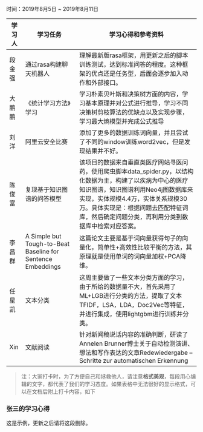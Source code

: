 时间：2019年8月5日 ~ 2019年8月11日

学习人|学习任务|学习心得和参考资料
------ | ------ | ------ 
段金强 | 通过rasa构建聊天机器人 | 理解最新版rasa框架，用更新之后的脚本训练测试，达到标准问答的程度。这种框架的优点还是任务型，后面会逐步加入动作和外部接口。
大鹏鹏 | 《统计学习方法》学习 | 学习朴素贝叶斯和决策树方面的内容，学习基本原理并对公式进行推导，学习不同决策树剪枝算法的优缺点以及实现步骤，学习最大熵模型并完成公式推导
刘洋|阿里云安全比赛|添加了更多的数据训练词向量，并且尝试了不同的window训练word2vec，但是发现结果并不好。
陈俊富|复现基于知识图谱的问答模型|该项目的数据来自垂直类医疗网站寻医问药，使用爬虫脚本data_spider.py，以结构化数据为主，构建了以疾病为中心的医疗知识图谱，知识图谱利用Neo4j图数据库来实现，实体规模4.4万，实体关系规模30万。具体实现是：根据问题去匹配特征词库，然后确定问题分类，再利用分类到数据库中检索对应答案。
李昌群|A Simple but Tough-to-Beat Baseline for Sentence Embeddings|这篇论文主要是基于词向量获得句子的向量化，简单性+高效性比较平衡的方法，其原理就是使用单词的词向量加权+PCA降维。
任星凯|文本分类|这周主要做了一些文本分类方面的学习，由于所给的数据量不大，首先采用了ML+LGB进行分类的方法，提取了文本TFIDF，LSA，LDA，Doc2Vec等特征，并进行集成，使用lightgbm进行训练并分类。
Xin|文献阅读|针对新闻稿说话内容的准确判断，研读了Annelen Brunner博士关于自动检测演讲、想法和写作表达的文章Redewiedergabe – Schritte zur automatischen Erkennung

> 注：大家打卡时，为了方便自己和拯救他人，请注意**格式美观**，每段用心编辑的文字，都代表了我们的学习态度。如果表格中无法很好的显示格式，可以在文档后附上打卡内容，如下

### 张三的学习心得
这是示例，更新之后请将这段删除。
